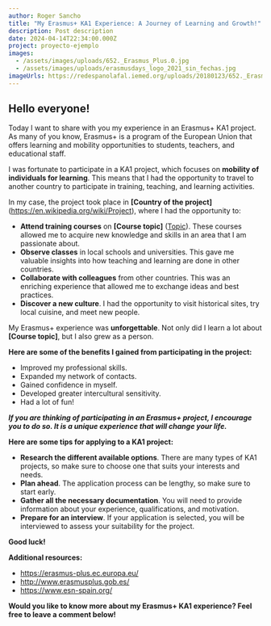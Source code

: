 ```yaml
---
author: Roger Sancho
title: "My Erasmus+ KA1 Experience: A Journey of Learning and Growth!"
description: Post description
date: 2024-04-14T22:34:00.000Z
project: proyecto-ejemplo
images:
  - /assets/images/uploads/652._Erasmus_Plus.0.jpg
  - /assets/images/uploads/erasmusdays_logo_2021_sin_fechas.jpg
imageUrls: https://redespanolafal.iemed.org/uploads/20180123/652._Erasmus_Plus.0.jpg
---
```


## **Hello everyone!**

Today I want to share with you my experience in an Erasmus+ KA1 project. As many of you know, Erasmus+ is a program of the European Union that offers learning and mobility opportunities to students, teachers, and educational staff.

I was fortunate to participate in a KA1 project, which focuses on **mobility of individuals for learning**. This means that I had the opportunity to travel to another country to participate in training, teaching, and learning activities.

In my case, the project took place in **\[Country of the project]** (<https://en.wikipedia.org/wiki/Project>), where I had the opportunity to:

- **Attend training courses** on **\[Course topic]** ([Topic](https://support.udemy.com/hc/en-us/articles/115000371028-How-to-Propose-Topics-for-Your-Course-and-Add-Them)). These courses allowed me to acquire new knowledge and skills in an area that I am passionate about.
- **Observe classes** in local schools and universities. This gave me valuable insights into how teaching and learning are done in other countries.
- **Collaborate with colleagues** from other countries. This was an enriching experience that allowed me to exchange ideas and best practices.
- **Discover a new culture**. I had the opportunity to visit historical sites, try local cuisine, and meet new people.

My Erasmus+ experience was **unforgettable**. Not only did I learn a lot about **\[Course topic]**, but I also grew as a person.

**Here are some of the benefits I gained from participating in the project:**

- Improved my professional skills.
- Expanded my network of contacts.
- Gained confidence in myself.
- Developed greater intercultural sensitivity.
- Had a lot of fun!

**_If you are thinking of participating in an Erasmus+ project, I encourage you to do so. It is a unique experience that will change your life._**

**Here are some tips for applying to a KA1 project:**

- **Research the different available options**. There are many types of KA1 projects, so make sure to choose one that suits your interests and needs.
- **Plan ahead**. The application process can be lengthy, so make sure to start early.
- **Gather all the necessary documentation**. You will need to provide information about your experience, qualifications, and motivation.
- **Prepare for an interview**. If your application is selected, you will be interviewed to assess your suitability for the project.

**Good luck!**

**Additional resources:**

- <https://erasmus-plus.ec.europa.eu/>
- <http://www.erasmusplus.gob.es/>
- <https://www.esn-spain.org/>

**Would you like to know more about my Erasmus+ KA1 experience? Feel free to leave a comment below!**
